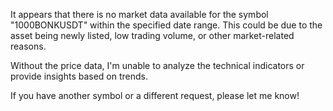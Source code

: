 It appears that there is no market data available for the symbol "1000BONKUSDT" within the specified date range. This could be due to the asset being newly listed, low trading volume, or other market-related reasons.

Without the price data, I'm unable to analyze the technical indicators or provide insights based on trends.

If you have another symbol or a different request, please let me know!